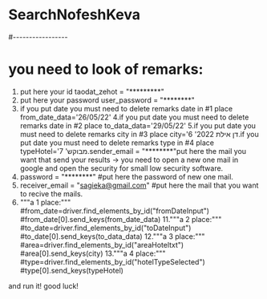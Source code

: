 # SearchNofeshKeva
#-----------------

# you need to look of remarks:

1. put here your id 
taodat_zehot = "*********"
2. put here your password
user_password = "********"
3. if you put date you must need to delete remarks date in #1 place
from_date_data='26/05/22'
4.if you put date you must need to delete remarks date in #2 place
to_data_data='29/05/22'
5.if you put date you must need to delete remarks city in #3 place
city='דן אילת 2022'
6.if you put date you must need to delete remarks type in #4 place
typeHotel='מבוקש'
7.sender_email = "********"put here the mail you want that send your results -> you need to open a new one mail in google and open the security for small low security software.  
8. password = "********" #put here the password of new one mail.
9. receiver_email = "sagieka@gmail.com" #put here the mail that you want to recive the mails.
10. """a 1 place:"""
#from_date=driver.find_elements_by_id("fromDateInput")   
#from_date[0].send_keys(from_date_data)
11."""a 2 place:"""
#to_date=driver.find_elements_by_id("toDateInput")
#to_date[0].send_keys(to_data_data)
12."""a 3 place:"""
#area=driver.find_elements_by_id("areaHoteltxt")
#area[0].send_keys(city)
13."""a 4 place:"""
#type=driver.find_elements_by_id("hotelTypeSelected")
#type[0].send_keys(typeHotel)

and run it! good luck!
